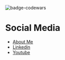 ![badge-codewars](https://www.codewars.com/users/hadihammurabi/badges/large)

# Social Media
* [About Me](https://stackoverflow.com/story/hadihammurabi)
* [Linkedin](https://www.linkedin.com/in/hadihammurabi/)
* [Youtube](https://www.youtube.com/c/tamankodekode)
